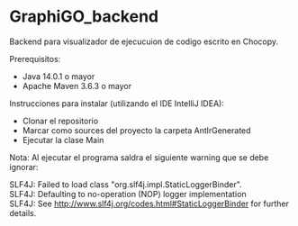 # GraphiGO_backend
Backend para visualizador de ejecucuion de codigo escrito en Chocopy.

Prerequisitos:
- Java 14.0.1 o mayor
- Apache Maven 3.6.3 o mayor

Instrucciones para instalar (utilizando el IDE IntelliJ IDEA):

- Clonar el repositorio
- Marcar como sources del proyecto la carpeta AntlrGenerated
- Ejecutar la clase Main

Nota: Al ejecutar el programa saldra el siguiente warning que se debe ignorar:

SLF4J: Failed to load class "org.slf4j.impl.StaticLoggerBinder".   
SLF4J: Defaulting to no-operation (NOP) logger implementation          
SLF4J: See http://www.slf4j.org/codes.html#StaticLoggerBinder for further details.
